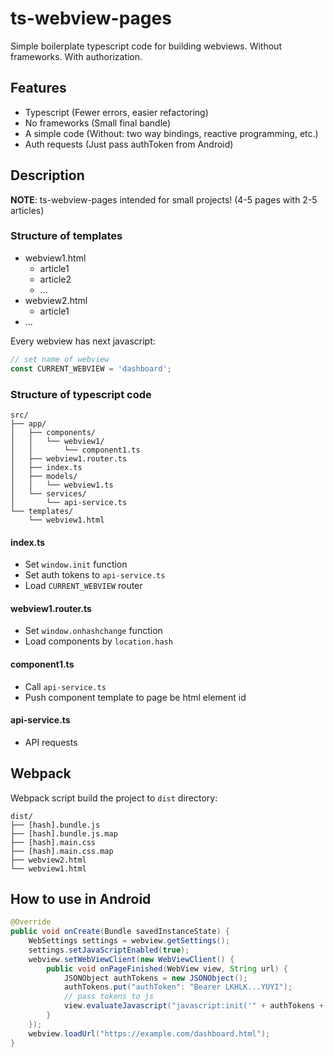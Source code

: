 # ts-webview-pages
Simple boilerplate typescript code for building webviews.
Without frameworks. With authorization.

## Features

* Typescript (Fewer errors, easier refactoring)
* No frameworks (Small final bandle)
* A simple code (Without: two way bindings, reactive programming, etc.)
* Auth requests (Just pass authToken from Android)

## Description

**NOTE**: ts-webview-pages intended for small projects!
(4-5 pages with 2-5 articles)


### Structure of templates

* webview1.html
    * article1
    * article2
    * ...
* webview2.html
    * article1
* ...


Every webview has next javascript:
```javascript
// set name of webview
const CURRENT_WEBVIEW = 'dashboard';
```

### Structure of typescript code

```
src/
├── app/
│   ├── components/
│   │   └── webview1/
│   │       └── component1.ts
│   ├── webview1.router.ts
│   ├── index.ts
│   ├── models/
│   │   └── webview1.ts
│   └── services/
│       └── api-service.ts
└── templates/
    └── webview1.html
```
#### index.ts
* Set `window.init` function
* Set auth tokens to `api-service.ts`
* Load `CURRENT_WEBVIEW` router

#### webview1.router.ts
* Set `window.onhashchange` function
* Load components by `location.hash`

#### component1.ts
* Call `api-service.ts`
* Push component template to page be html element id

#### api-service.ts
* API requests

## Webpack

Webpack script build the project to `dist` directory:
```
dist/
├── [hash].bundle.js
├── [hash].bundle.js.map
├── [hash].main.css
├── [hash].main.css.map
├── webview2.html
└── webview1.html
```


## How to use in Android

```java
@Override
public void onCreate(Bundle savedInstanceState) {
    WebSettings settings = webview.getSettings();
    settings.setJavaScriptEnabled(true);
    webview.setWebViewClient(new WebViewClient() {
        public void onPageFinished(WebView view, String url) {
            JSONObject authTokens = new JSONObject();
            authTokens.put("authToken": "Bearer LKHLK...YUYI");
            // pass tokens to js
            view.evaluateJavascript("javascript:init('" + authTokens + "')", null);
        }
    });
    webview.loadUrl("https://example.com/dashboard.html");
}
```


